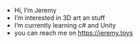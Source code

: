 - Hi, I’m Jeremy
- I’m interested in 3D art an stuff
- I’m currently learning c# and Unity
- you can reach me on https://jeremy.toys

<!---
jeremyblut/jeremyblut is a ✨ special ✨ repository because its `README.md` (this file) appears on your GitHub profile.
You can click the Preview link to take a look at your changes.
--->
